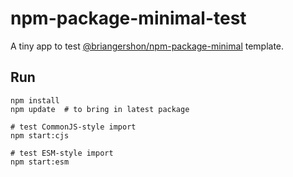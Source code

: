 # npm-package-minimal-test

A tiny app to test [@briangershon/npm-package-minimal](https://github.com/briangershon/npm-package-minimal) template.

## Run

    npm install
    npm update  # to bring in latest package

    # test CommonJS-style import
    npm start:cjs

    # test ESM-style import
    npm start:esm
